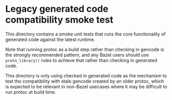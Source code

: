# Legacy generated code compatibility smoke test

This directory contains a smoke unit tests that runs the core functionality of
generated code against the latest runtime.

Note that running protoc as a build step rather than checking in gencode is the
strongly recommended pattern, and any Bazel users should use `proto_library()`
rules to achieve that rather than checking in generated code.

This directory is only using checked in generated code as the mechanism to test
tho compatibility with stale gencode created by an older protoc, which is
expected to be relevant in non-Bazel usecases where it may be difficult to run
protoc at build time.

